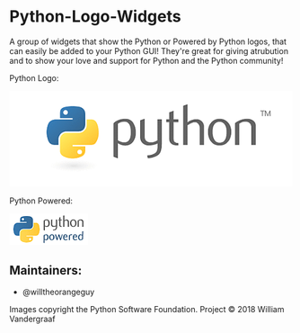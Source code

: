 # Python-Logo-Widgets
A group of widgets that show the Python or Powered by Python logos, that can easily be added to your Python GUI! They're great for giving atrubution and to show your love and support for Python and the Python community!

Python Logo:

![Python Logo](https://raw.githubusercontent.com/willtheorangeguy/Python-Logo-Widgets/master/pythonlogogif.gif)

Python Powered:

![Python Powered Logo](https://raw.githubusercontent.com/willtheorangeguy/Python-Logo-Widgets/master/pythonpoweredlengthgif.gif)

## Maintainers:
- @willtheorangeguy

Images copyright the Python Software Foundation.
Project © 2018 William Vandergraaf
